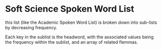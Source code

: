 # Soft Science Spoken Word List

this list (like the Academic Spoken Word List) is broken down into sub-lists by
decreasing frequency.

Each key in the sublist is the headword, with the associated values being the
frequency within the sublist, and an array of related flemmas.
